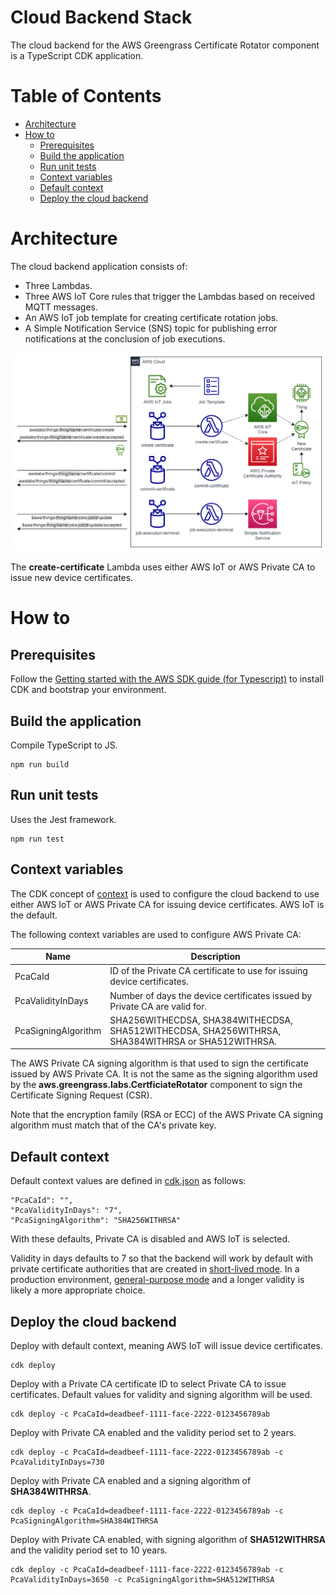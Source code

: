 # Cloud Backend Stack

The cloud backend for the AWS Greengrass Certificate Rotator component is a TypeScript CDK application. 

# Table of Contents
* [Architecture](#architecture)
* [How to](#how-to)
    * [Prerequisites](#prerequisites)
    * [Build the application](#build-the-application)
    * [Run unit tests](#run-unit-tests)
    * [Context variables](#context-variables)
    * [Default context](#default-context)
    * [Deploy the cloud backend](#deploy-the-cloud-backend)

# Architecture

The cloud backend application consists of:

- Three Lambdas.
- Three AWS IoT Core rules that trigger the Lambdas based on received MQTT messages.
- An AWS IoT job template for creating certificate rotation jobs.
- A Simple Notification Service (SNS) topic for publishing error notifications at the conclusion of job executions.

![cloud-backend-architecture](../images/cloud-backend-architecture.drawio.png)

The **create-certificate** Lambda uses either AWS IoT or AWS Private CA to issue new device certificates.

# How to

## Prerequisites

Follow the [Getting started with the AWS SDK guide (for Typescript)](https://docs.aws.amazon.com/cdk/latest/guide/getting_started.html) to install CDK and bootstrap your environment.

## Build the application

Compile TypeScript to JS.

```
npm run build
```

## Run unit tests

Uses the Jest framework.

```
npm run test
```

## Context variables

The CDK concept of [context](https://docs.aws.amazon.com/cdk/v2/guide/context.html) is used to configure the cloud backend to use either AWS IoT or AWS Private CA for issuing device certificates. AWS IoT is the default.  

The following context variables are used to configure AWS Private CA:

| Name                  | Description                                                                                       |
| --------------------- | ------------------------------------------------------------------------------------------------- |
| PcaCaId               | ID of the Private CA certificate to use for issuing device certificates.                          |
| PcaValidityInDays     | Number of days the device certificates issued by Private CA are valid for.                        |
| PcaSigningAlgorithm   | SHA256WITHECDSA, SHA384WITHECDSA, SHA512WITHECDSA, SHA256WITHRSA, SHA384WITHRSA or SHA512WITHRSA. |

The AWS Private CA signing algorithm is that used to sign the certificate issued by AWS Private CA. It is not the same as the signing algorithm used by the **aws.greengrass.labs.CertficiateRotator** component to sign the Certificate Signing Request (CSR). 

Note that the encryption family (RSA or ECC) of the AWS Private CA signing algorithm must match that of the CA's private key.

## Default context

Default context values are defined in [cdk.json](cdk.json) as follows:

```
"PcaCaId": "",
"PcaValidityInDays": "7", 
"PcaSigningAlgorithm": "SHA256WITHRSA"
```

With these defaults, Private CA is disabled and AWS IoT is selected.

Validity in days defaults to 7 so that the backend will work by default with private certificate authorities that are created in [short-lived mode](https://docs.aws.amazon.com/privateca/latest/userguide/short-lived-certificates.html#short). In a production environment, [general-purpose mode](https://docs.aws.amazon.com/privateca/latest/userguide/short-lived-certificates.html#standard) and a longer validity is likely a more appropriate choice.

## Deploy the cloud backend

Deploy with default context, meaning AWS IoT will issue device certificates.

```
cdk deploy
```

Deploy with a Private CA certificate ID to select Private CA to issue certificates. Default values for validity and signing algorithm will be used.

```
cdk deploy -c PcaCaId=deadbeef-1111-face-2222-0123456789ab
```

Deploy with Private CA enabled and the validity period set to 2 years.

```
cdk deploy -c PcaCaId=deadbeef-1111-face-2222-0123456789ab -c PcaValidityInDays=730
```

Deploy with Private CA enabled and a signing algorithm of **SHA384WITHRSA**.

```
cdk deploy -c PcaCaId=deadbeef-1111-face-2222-0123456789ab -c PcaSigningAlgorithm=SHA384WITHRSA
```

Deploy with Private CA enabled, with signing algorithm of **SHA512WITHRSA** and the validity period set to 10 years.

```
cdk deploy -c PcaCaId=deadbeef-1111-face-2222-0123456789ab -c PcaValidityInDays=3650 -c PcaSigningAlgorithm=SHA512WITHRSA
```
